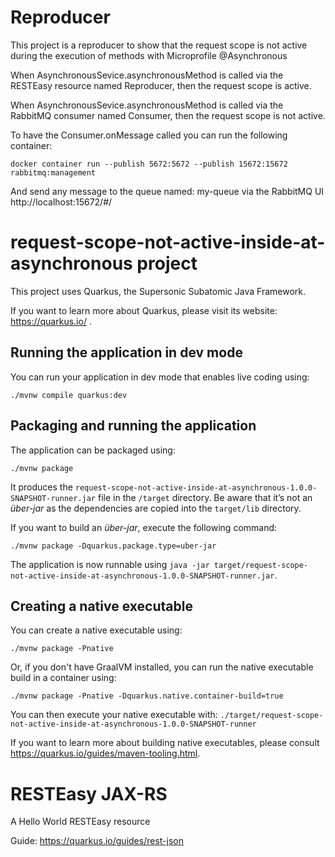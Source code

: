 # Reproducer
This project is a reproducer to show that the request scope is not active
during the execution of methods with Microprofile @Asynchronous

When AsynchronousSevice.asynchronousMethod is called via
the RESTEasy resource named Reproducer, then the request scope is active.

When AsynchronousSevice.asynchronousMethod is called via 
the RabbitMQ consumer named Consumer, then the request scope is not active.

To have the Consumer.onMessage called you can run the following container:
```
docker container run --publish 5672:5672 --publish 15672:15672 rabbitmq:management
```

And send any message to the queue named: my-queue
via the RabbitMQ UI  http://localhost:15672/#/

# request-scope-not-active-inside-at-asynchronous project

This project uses Quarkus, the Supersonic Subatomic Java Framework.

If you want to learn more about Quarkus, please visit its website: https://quarkus.io/ .

## Running the application in dev mode

You can run your application in dev mode that enables live coding using:
```shell script
./mvnw compile quarkus:dev
```

## Packaging and running the application

The application can be packaged using:
```shell script
./mvnw package
```
It produces the `request-scope-not-active-inside-at-asynchronous-1.0.0-SNAPSHOT-runner.jar` file in the `/target` directory.
Be aware that it’s not an _über-jar_ as the dependencies are copied into the `target/lib` directory.

If you want to build an _über-jar_, execute the following command:
```shell script
./mvnw package -Dquarkus.package.type=uber-jar
```

The application is now runnable using `java -jar target/request-scope-not-active-inside-at-asynchronous-1.0.0-SNAPSHOT-runner.jar`.

## Creating a native executable

You can create a native executable using: 
```shell script
./mvnw package -Pnative
```

Or, if you don't have GraalVM installed, you can run the native executable build in a container using: 
```shell script
./mvnw package -Pnative -Dquarkus.native.container-build=true
```

You can then execute your native executable with: `./target/request-scope-not-active-inside-at-asynchronous-1.0.0-SNAPSHOT-runner`

If you want to learn more about building native executables, please consult https://quarkus.io/guides/maven-tooling.html.

# RESTEasy JAX-RS

<p>A Hello World RESTEasy resource</p>

Guide: https://quarkus.io/guides/rest-json
